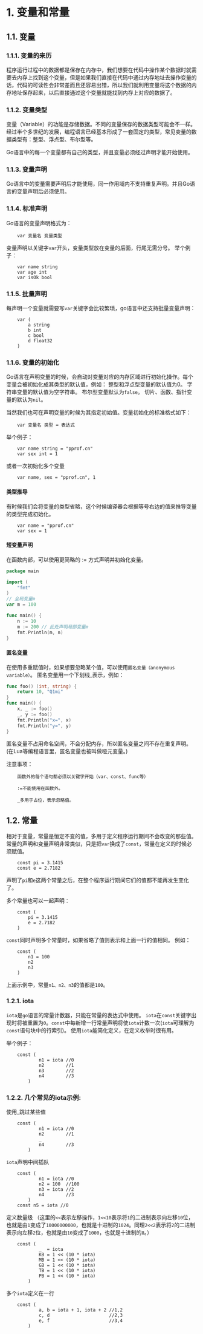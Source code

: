 # 1. 变量和常量

## 1.1. 变量

### 1.1.1. 变量的来历

程序运行过程中的数据都是保存在内存中，我们想要在代码中操作某个数据时就需要去内存上找到这个变量，但是如果我们直接在代码中通过内存地址去操作变量的话，代码的可读性会非常差而且还容易出错，所以我们就利用变量将这个数据的内存地址保存起来，以后直接通过这个变量就能找到内存上对应的数据了。

### 1.1.2. 变量类型

变量（Variable）的功能是存储数据。不同的变量保存的数据类型可能会不一样。经过半个多世纪的发展，编程语言已经基本形成了一套固定的类型，常见变量的数据类型有：整型、浮点型、布尔型等。

Go语言中的每一个变量都有自己的类型，并且变量必须经过声明才能开始使用。

### 1.1.3. 变量声明

Go语言中的变量需要声明后才能使用，同一作用域内不支持重复声明。并且Go语言的变量声明后必须使用。

### 1.1.4. 标准声明

Go语言的变量声明格式为：

```
    var 变量名 变量类型
```

变量声明以关键字`var`开头，变量类型放在变量的后面，行尾无需分号。 举个例子：

```
    var name string
    var age int
    var isOk bool
```

### 1.1.5. 批量声明

每声明一个变量就需要写`var`关键字会比较繁琐，go语言中还支持批量变量声明：

```
    var (
        a string
        b int
        c bool
        d float32
    )
```

### 1.1.6. 变量的初始化

Go语言在声明变量的时候，会自动对变量对应的内存区域进行初始化操作。每个变量会被初始化成其类型的默认值，例如： 整型和浮点型变量的默认值为0。 字符串变量的默认值为空字符串。 布尔型变量默认为`false`。 切片、函数、指针变量的默认为`nil`。

当然我们也可在声明变量的时候为其指定初始值。变量初始化的标准格式如下：

```
    var 变量名 类型 = 表达式
```

举个例子：

```
    var name string = "pprof.cn"
    var sex int = 1
```

或者一次初始化多个变量

```
    var name, sex = "pprof.cn", 1
```

#### 类型推导

有时候我们会将变量的类型省略，这个时候编译器会根据等号右边的值来推导变量的类型完成初始化。

```
    var name = "pprof.cn"
    var sex = 1
```

#### 短变量声明

在函数内部，可以使用更简略的 := 方式声明并初始化变量。

```go
package main

import (
    "fmt"
)
// 全局变量m
var m = 100

func main() {
    n := 10
    m := 200 // 此处声明局部变量m
    fmt.Println(m, n)
}
```

#### 匿名变量

在使用多重赋值时，如果想要忽略某个值，可以使用`匿名变量（anonymous variable）`。 匿名变量用一个下划线_表示，例如：

```go
func foo() (int, string) {
    return 10, "Q1mi"
}
func main() {
    x, _ := foo()
    _, y := foo()
    fmt.Println("x=", x)
    fmt.Println("y=", y)
}
```

匿名变量不占用命名空间，不会分配内存，所以匿名变量之间不存在重复声明。 (在Lua等编程语言里，匿名变量也被叫做哑元变量。)

注意事项：

```
    函数外的每个语句都必须以关键字开始（var、const、func等）

    :=不能使用在函数外。

    _多用于占位，表示忽略值。
```

## 1.2. 常量

相对于变量，常量是恒定不变的值，多用于定义程序运行期间不会改变的那些值。 常量的声明和变量声明非常类似，只是把`var`换成了`const`，常量在定义的时候必须赋值。

```
    const pi = 3.1415
    const e = 2.7182
```

声明了`pi`和`e`这两个常量之后，在整个程序运行期间它们的值都不能再发生变化了。

多个常量也可以一起声明：

```
    const (
        pi = 3.1415
        e = 2.7182
    )
```

`const`同时声明多个常量时，如果省略了值则表示和上面一行的值相同。 例如：

```
    const (
        n1 = 100
        n2
        n3
    )
```

上面示例中，常量`n1、n2、n3`的值都是`100`。

### 1.2.1. iota

`iota`是`go`语言的常量计数器，只能在常量的表达式中使用。 `iota`在`const`关键字出现时将被重置为`0`。`const`中每新增一行常量声明将使`iota`计数一次(`iota`可理解为`const`语句块中的行索引)。 使用`iota`能简化定义，在定义枚举时很有用。

举个例子：

```
    const (
            n1 = iota //0
            n2        //1
            n3        //2
            n4        //3
        )
```

### 1.2.2. 几个常见的iota示例:

使用_跳过某些值

```
    const (
            n1 = iota //0
            n2        //1
            _
            n4        //3
        )
```

`iota`声明中间插队

```
    const (
            n1 = iota //0
            n2 = 100  //100
            n3 = iota //2
            n4        //3
        )
    const n5 = iota //0
```

定义数量级 （这里的`<<`表示左移操作，`1<<10`表示将`1`的二进制表示向左移`10`位，也就是由`1`变成了`10000000000`，也就是十进制的`1024`。同理`2<<2`表示将`2`的二进制表示向左移`2`位，也就是由`10`变成了`1000`，也就是十进制的`8`。）

```
    const (
            _  = iota
            KB = 1 << (10 * iota)
            MB = 1 << (10 * iota)
            GB = 1 << (10 * iota)
            TB = 1 << (10 * iota)
            PB = 1 << (10 * iota)
        )
```

多个`iota`定义在一行

```
    const (
            a, b = iota + 1, iota + 2 //1,2
            c, d                      //2,3
            e, f                      //3,4
        )
```
